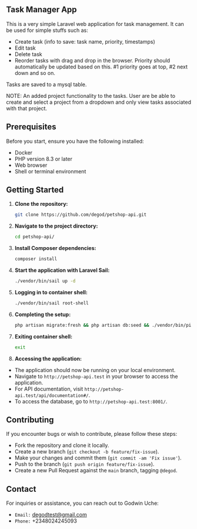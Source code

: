 ## Task Manager App

This is a very simple Laravel web application for task management. It can be used for simple stuffs such as:

- Create task (info to save: task name, priority, timestamps)
- Edit task
- Delete task
- Reorder tasks with drag and drop in the browser. Priority should automatically be updated based on this. #1 priority goes at top, #2 next down and so on.

Tasks are saved to a mysql table.

NOTE: An added project functionality to the tasks. User are be able to create and select a project from a dropdown and only view tasks associated with that project.

## Prerequisites

Before you start, ensure you have the following installed:

- Docker
- PHP version 8.3 or later
- Web browser
- Shell or terminal environment

## Getting Started

1. **Clone the repository:**

   ```bash
   git clone https://github.com/degod/petshop-api.git
   ```

2. **Navigate to the project directory:**

	```bash
	cd petshop-api/
	```

3. **Install Composer dependencies:**

	```bash
	composer install
	```

4. **Start the application with Laravel Sail:**

	```bash
	./vendor/bin/sail up -d
	```

5. **Logging in to container shell:**

	```bash
	./vendor/bin/sail root-shell
	```

6. **Completing the setup:**

	```bash
	php artisan migrate:fresh && php artisan db:seed && ./vendor/bin/pint --preset psr12 && ./vendor/bin/phpstan analyse && php artisan test
	```

7. **Exiting container shell:**

	```bash
	exit
	```

8. **Accessing the application:**

- The application should now be running on your local environment.
- Navigate to `http://petshop-api.test` in your browser to access the application.
- For API documentation, visit `http://petshop-api.test/api/documentation#/`.
- To access the database, go to `http://petshop-api.test:8001/`.

## Contributing

If you encounter bugs or wish to contribute, please follow these steps:

- Fork the repository and clone it locally.
- Create a new branch (`git checkout -b feature/fix-issue`).
- Make your changes and commit them (`git commit -am 'Fix issue'`).
- Push to the branch (`git push origin feature/fix-issue`).
- Create a new Pull Request against the `main` branch, tagging `@degod`.

## Contact

For inquiries or assistance, you can reach out to Godwin Uche:

- `Email:` degodtest@gmail.com
- `Phone:` +2348024245093
